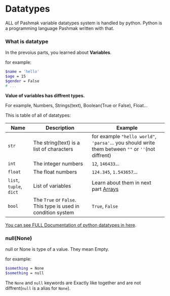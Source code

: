# Datatypes
ALL of Pashmak variable datatypes system is handled by python. Python is a programming language Pashmak written with that.

### What is datatype
In the prevoius parts, you learned about **Variables**.

for example:

```bash
$name = 'hello'
$age = 15
$gender = False
# ...
```

**Value of variables has diffrent types.**

For example, Numbers, Strings(text), Boolean(True or False), Float...

This is table of all of datatypes:

|Name|Description|Example|
|----|-----------|-------|
|`str`|The string(text) is a list of characters|for example `"hello world"`, `'parsa'`... you should write them between `""` or `''`(not diffrent)|
|`int`|The integer numbers|`12`, `146433`...|
|`float`|The float numbers|`124.345`, `1.543657`...|
|`list`, `tuple`, `dict`|List of variables|Learn about them in next part [Arrays](06_arrays.md)
|`bool`|The `True` or `False`. This type is used in condition system|`True`, `False`

[You can see FULL Documentation of python datatypes in here](https://docs.python.org/3/library/stdtypes.html).

### null(None)
null or None is type of a value. They mean Empty.

for example:

```bash
$something = None
$something = null
```

The `None` and `null` keywords are Exactly like together and are not diffrent(`null` is a alias for `None`).
